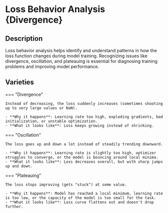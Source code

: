 # Loss Behavior Analysis {Divergence}

## Description

Loss behavior analysis helps identify and understand patterns in how the loss function changes during model training.
Recognizing issues like divergence, oscillation, and plateauing is essential for diagnosing training problems and improving model performance.

## Varieties

=== "Divergence"

    Instead of decreasing, the loss suddenly increases (sometimes shooting up to very large values or NaN).

    - **Why it happens**: Learning rate too high, exploding gradients, bad initialization, or unstable optimization.
    - **What it looks like**: Loss keeps growing instead of shrinking.

=== "Oscillation"

    The loss goes up and down a lot instead of steadily trending downward.

    - **Why it happens**: Learning rate is slightly too high, optimizer struggles to converge, or the model is bouncing around local minima.
    - **What it looks like**: Loss decreases overall, but with sharp jumps up and down.

=== "Plateauing"

    The loss stops improving (gets "stuck") at some value.

    - **Why it happens**: Model has reached a local minimum, learning rate is too low, or the capacity of the model is too small for the task.
    - **What it looks like**: Loss curve flattens out and doesn't drop further.
